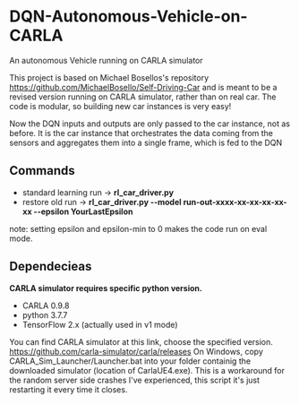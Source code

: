 # DQN-Autonomous-Vehicle-on-CARLA
An autonomous Vehicle running on CARLA simulator

This project is based on Michael Bosellos's repository https://github.com/MichaelBosello/Self-Driving-Car and is meant to be a revised version running on CARLA simulator, rather than on real car. The code is modular, so building new car instances is very easy!

Now the DQN inputs and outputs are only passed to the car instance, not as before. It is the car instance that orchestrates the data coming from the sensors and aggregates them into a single frame, which is fed to the DQN

## Commands

- standard learning run -> **rl_car_driver.py**
- restore old run -> **rl_car_driver.py --model run-out-xxxx-xx-xx-xx-xx-xx --epsilon YourLastEpsilon**

note: setting epsilon and epsilon-min to 0 makes the code run on eval mode.

## Dependecieas

**CARLA simulator requires specific python version.**

- CARLA 0.9.8
- python 3.7.7
- TensorFlow 2.x (actually used in v1 mode)


You can find CARLA simulator at this link, choose the specified version. https://github.com/carla-simulator/carla/releases
On Windows, copy  CARLA_Sim_Launcher/Launcher.bat into your folder containig the downloaded simulator (location of CarlaUE4.exe). This is a workaround for the random server side crashes I've experienced, this script it's just restarting it every time it closes. 

